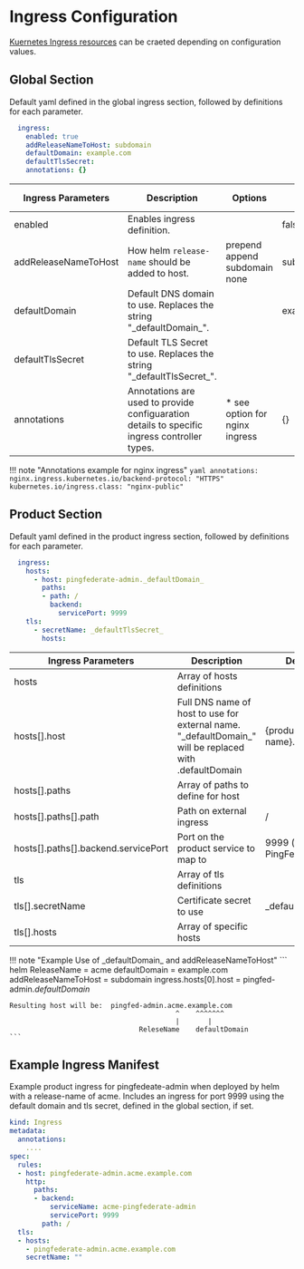 # Ingress Configuration

[Kuernetes Ingress resources](https://kubernetes.io/docs/concepts/services-networking/ingress/) can be craeted depending on configuration values.

## Global Section

Default yaml defined in the global ingress section, followed by definitions for each parameter.

```yaml
  ingress:
    enabled: true
    addReleaseNameToHost: subdomain
    defaultDomain: example.com
    defaultTlsSecret:
    annotations: {}
```

| Ingress Parameters   | Description                                                                                  | Options                                | Default Value |
| -------------------- | -------------------------------------------------------------------------------------------- | -------------------------------------- | ------------- |
| enabled              | Enables ingress definition.                                                                  |                                        | false         |
| addReleaseNameToHost | How helm `release-name` should be added to host.                                             | prepend<br>append<br>subdomain<br>none | subdomain     |
| defaultDomain        | Default DNS domain to use.  Replaces the string "\_defaultDomain\_".                         |                                        | example.com   |
| defaultTlsSecret     | Default TLS Secret to use.  Replaces the string "\_defaultTlsSecret\_".                      |                                        |               |
| annotations          | Annotations are used to provide configuaration details to specific ingress controller types. | * see option for nginx ingress         | {}            |

!!! note "Annotations example for nginx ingress"
    ```yaml
        annotations:
          nginx.ingress.kubernetes.io/backend-protocol: "HTTPS"
          kubernetes.io/ingress.class: "nginx-public"
    ```

## Product Section

Default yaml defined in the product ingress section, followed by definitions for each parameter.

```yaml
  ingress:
    hosts:
      - host: pingfederate-admin._defaultDomain_
        paths:
        - path: /
          backend:
            servicePort: 9999
    tls:
      - secretName: _defaultTlsSecret_
        hosts:
```

| Ingress Parameters                  | Description                                                                                              | Default Value                    |
| ----------------------------------- | -------------------------------------------------------------------------------------------------------- | -------------------------------- |
| hosts                               | Array of hosts definitions                                                                               |                                  |
| hosts[].host                        | Full DNS name of host to use for external name. "\_defaultDomain\_" will be replaced with .defaultDomain | {product-name}.\_defaultDomain\_ |
| hosts[].paths                       | Array of paths to define for host                                                                        |                                  |
| hosts[].paths[].path                | Path on external ingress                                                                                 | /                                |
| hosts[].paths[].backend.servicePort | Port on the product service to map to                                                                    | 9999 (for PingFederate)          |
| tls                                 | Array of tls definitions                                                                                 |                                  |
| tls[].secretName                    | Certificate secret to use                                                                                | \_defaultTlsSecret\_             |
| tls[].hosts                         | Array of specific hosts                                                                                  |                                  |

!!! note "Example Use of \_defaultDomain\_ and addReleaseNameToHost"
    ```
        helm ReleaseName = acme
            defaultDomain = example.com
     addReleaseNameToHost = subdomain
    ingress.hosts[0].host = pingfed-admin._defaultDomain_

    Resulting host will be:  pingfed-admin.acme.example.com
                                             ^    ^^^^^^^
                                             |       |
                                    ReleseName    defaultDomain
    ```

## Example Ingress Manifest

Example product ingress for pingfedeate-admin when deployed by helm with a release-name of acme.  Includes an ingress for port 9999 using the default domain and tls secret, defined in the global section, if set.

```yaml
kind: Ingress
metadata:
  annotations:
    ....
spec:
  rules:
  - host: pingfederate-admin.acme.example.com
    http:
      paths:
      - backend:
          serviceName: acme-pingfederate-admin
          servicePort: 9999
        path: /
  tls:
  - hosts:
    - pingfederate-admin.acme.example.com
    secretName: ""
```
